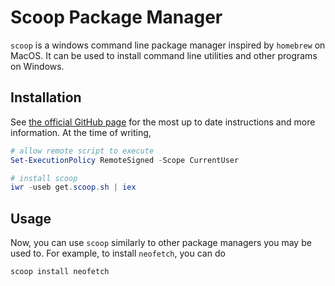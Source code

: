 # Scoop Package Manager

`scoop` is a windows command line package manager inspired by `homebrew` on MacOS. It can be used to install command line utilities and other programs on Windows.

## Installation

See [the official GitHub page](https://github.com/ScoopInstaller/Scoop#installation) for the most up to date instructions and more information. At the time of writing,

```powershell
# allow remote script to execute
Set-ExecutionPolicy RemoteSigned -Scope CurrentUser

# install scoop
iwr -useb get.scoop.sh | iex
```

## Usage

Now, you can use `scoop` similarly to other package managers you may be used to. For example, to install `neofetch`, you can do

```powershell
scoop install neofetch
```
